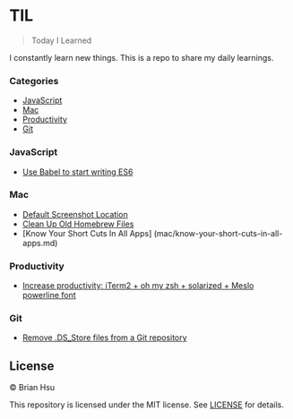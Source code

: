 # TIL

> Today I Learned

I constantly learn new things. This is a repo to share my daily learnings.

### Categories
* [JavaScript](#javascript)
* [Mac](#mac)
* [Productivity](#productivity)
* [Git](#git)

### JavaScript
- [Use Babel to start writing ES6](javascript/use-babel-to-start-writing-es6.md)

### Mac
- [Default Screenshot Location](mac/default-screenshot-location.md)
- [Clean Up Old Homebrew Files](mac/clean-up-old-homebrew-files.md)
- [Know Your Short Cuts In All Apps] (mac/know-your-short-cuts-in-all-apps.md)

### Productivity
- [Increase productivity: iTerm2 + oh my zsh + solarized + Meslo powerline font](productivity/iterm2+zsh+solarized+powerline_font.md)

### Git
- [Remove .DS_Store files from a Git repository](git/remove-DS_Store-in-repository.md)

## License

&copy; Brian Hsu

This repository is licensed under the MIT license. See [LICENSE](LICENSE) for
details.
